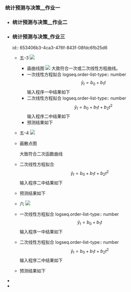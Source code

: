 ### 统计预测与决策__作业一
- ### 统计预测与决策__作业二
- ### 统计预测与决策_作业三
  id:: 653406b3-4ca3-476f-843f-08fdc6fb25d6
	- 五-3
	  ![](https://article.biliimg.com/bfs/article/0b4c5a148288dd09a6d94efe8fe1037f1162443433.jpg)
		- 画曲线图
		  ![](https://article.biliimg.com/bfs/article/6c9fb5aca4f177825b2825e3c4e919cd1162443433.png)
		  大致符合一次或二次线性方程曲线。
		- 一次线性方程拟合
		  logseq.order-list-type:: number
		  $$\hat y_{t}=b_{0}+b_{1}t$$
		  输入程序一中结果如下
		- 二次线性方程拟合
		  logseq.order-list-type:: number
		  $$\hat y_{t}=b_{0}+b_{1}t+b_{2}t^{2}$$
		  输入程序二中结果如下
		- 预测结果如下
	- 五-4
	  ![](https://article.biliimg.com/bfs/article/f917c823433fae44ff9162288f1d34eb1162443433.jpg)
	- 画散点图
	  
	  大致符合二次函数曲线
	- 二次线性方程拟合
	  $$\hat y_{t}=b_{0}+b_{1}t+b_{2}t^{2}$$
	  输入程序二中结果如下
	- 预测结果如下
	- 六
	  ![](https://article.biliimg.com/bfs/article/8fdecc9b9373ec266c6cb1c5803688061162443433.jpg)
	- 一次线性方程拟合
	  logseq.order-list-type:: number
	  $$\hat y_{t}=b_{0}+b_{1}t$$
	  输入程序一中结果如下
	- 二次线性方程拟合
	  logseq.order-list-type:: number
	  $$\hat y_{t}=b_{0}+b_{1}t+b_{2}t^{2}$$
	  输入程序二中结果如下
	- 预测结果如下
-
-